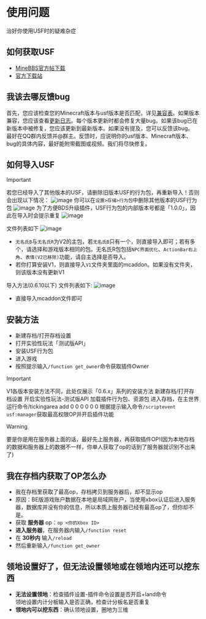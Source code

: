 # 使用问题
治好你使用USF时的疑难杂症

## 如何获取USF
- [MineBBS官方帖下载](https://www.minebbs.com/resources/usf.5475/history)
- [官方下载站](https://usfdown.zuyst.top/)

## 我该去哪反馈bug
首先，您应该检查您的Minecraft版本与usf版本是否匹配，详见[兼容表](edition.html)。如果版本兼容，您应该查看[更新日志](change-log.html)。每个版本更新时都会修复大量bug。如果该bug已在新版本中被修复，您应该更新到最新版本。如果没有提及，您可以反馈该bug。
最好在QQ群内反馈并@群主。反馈时，应说明你的usf版本、Minecraft版本、bug的具体内容，最好能附带截图或视频。我们将尽快修复。

## 如何导入USF
> [!IMPORTANT]
>若您已经导入了其他版本的USF，请删除旧版本USF的行为包，再重新导入！否则会出现以下情况：
![image](upload/202402/202402121205550.jpg)
你可以在`设置>存储>行为包`中删除其他版本的USF行为包
![image](upload/202402/202402121205230.jpg)
为了方便BDS升级插件，USF行为包的内部版本号都是「1.0.0」，因此在导入时会提示重复
![image](upload/202402/202402121213130.png)

文件列表如下
![image](upload/202402/202402121217300.jpg)
- `无名氏B`与`无名氏R`为V2的主包，若`无名氏B`只有一个，则直接导入即可；若有多个，请选择和游戏版本相同的包。无名氏R包包括`NPC界面优化`、`ActionBar右上角`、`表情(V2已移除)`功能，请自主选择是否导入。
- 若你打算安装V1，则直接导入`V1`文件夹里面的mcaddon。如果没有文件夹，则该版本没有更新V1

导入方法(0.6.10以下)
文件列表如下:
![image](upload/202402/202402121223520.jpg)
- 直接导入mcaddon文件即可

## 安装方法
- 新建存档/打开存档设置
- 打开实验性玩法「测试版API」
- 安装USF行为包
- 进入游戏
- 按照提示输入`/function get_owner`命令获取插件Owner
> [!IMPORTANT]
> V1各版本安装方法不同，此处仅展示「0.6.x」系列的安装方法
> 新建存档/打开存档设置
> 开启实验性玩法-测试版API
> 加载插件行为包、资源包
> 进入存档，在主世界运行命令/tickingarea add 0 0 0 0 0 0
> 根据提示输入命令`/scriptevent usf:manager`获取最高权限OP并开启插件功能

> [!WARNING]
> 要是你是用在服务器上面的话，最好先上服务器，再获取插件OP!(因为本地存档的数据和服务器上的数据不一样，你单人获取了op的话到了服务器就识别不出来了)

## 我在存档内获取了OP怎么办
- 我在存档里获取了最高op，存档拷贝到服务器后，却不显示op
- 原因：BE版游戏账户数据在本地是局域网账户，当使用xbox认证后进入服务器，数据库并没有你的信息，所以本质上服务器已经有最高op了，但你却不是。
- 获取 __服务器__ op：`op <你的Xbox ID>`      
- __进入服务器__，在服务器内输入`/function reset`  
- 在 __30秒内__ 输入`/reload`   
- 然后重新输入`/function get_owner`

## 领地设置好了，但无法设置领地或在领地内还可以挖东西
- __无法设置领地__：检查插件设置-插件命令设置是否开启+land命令  
领地设置内计分板输入是否正确，检查计分板名是否重复
- __领地内可以挖东西__：确认领地设置，圈地为三维